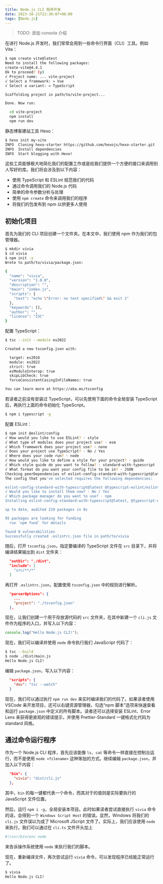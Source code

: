 ```yaml
---
title: Node.js CLI 程序开发
date: 2023-10-21T22:30:07+08:00
tags: [Node.js]
---
```


> TODO: 添加 consola 介绍

在进行 Node.js 开发时，我们常常会用到一些命令行界面（CLI）工具。例如 Vite：

```bash
$ npm create vite@latest
Need to install the following packages:
create-vite@4.4.1
Ok to proceed? (y)
√ Project name: ... vite-project
√ Select a framework: » Vue
√ Select a variant: » TypeScript

Scaffolding project in path/to/vite-project...

Done. Now run:

  cd vite-project
  npm install
  npm run dev

```

静态博客建站工具 Hexo：

```bash
$ hexo init my-site
INFO  Cloning hexo-starter https://github.com/hexojs/hexo-starter.git
INFO  Install dependencies
INFO  Start blogging with Hexo!
```

这些工具能够极大地简化我们的配置工作或是给我们提供一个方便的接口来调用别人写好的库。我们将会涉及到以下内容：

- 使用 TypeScript 和 ESLint 规范我们的代码
- 通过命令调用我们的 Node.js 代码
- 简单的命令参数分析与处理
- 使用 `npm create` 命令来调用我们的程序
- 将我们的包发布到 npm 以供更多人使用

## 初始化项目

首先为我们的 CLI 项目创建一个文件夹。在本文中，我们使用 npm 作为我们的包管理器。

```bash
$ mkdir vivia
$ cd vivia
$ npm init -y
Wrote to path/to/vivia/package.json:

{
  "name": "vivia",
  "version": "1.0.0",
  "description": "",
  "main": "index.js",
  "scripts": {
    "test": "echo \"Error: no test specified\" && exit 1"
  },
  "keywords": [],
  "author": "",
  "license": "ISC"
}

```

配置 TypeScript：

```bash
$ tsc --init --module es2022

Created a new tsconfig.json with:

  target: es2016
  module: es2022
  strict: true
  esModuleInterop: true
  skipLibCheck: true
  forceConsistentCasingInFileNames: true

You can learn more at https://aka.ms/tsconfig
```

若读者之前没有安装过 TypeScript，可以先使用下面的命令全局安装 TypeScript 后，再执行上面的命令初始化 TypeScript。

```bash
$ npm i typescript -g
```

配置 ESLint：

```bash
$ npm init @eslint/config
√ How would you like to use ESLint? · style
√ What type of modules does your project use? · esm
√ Which framework does your project use? · none
√ Does your project use TypeScript? · No / Yes
√ Where does your code run? · node
√ How would you like to define a style for your project? · guide
√ Which style guide do you want to follow? · standard-with-typescript
√ What format do you want your config file to be in? · JSON
Checking peerDependencies of eslint-config-standard-with-typescript@latest
The config that you've selected requires the following dependencies:

eslint-config-standard-with-typescript@latest @typescript-eslint/eslint-plugin@^6.4.0 eslint@^8.0.1 eslint-plugin-import@^2.25.2 eslint-plugin-n@^15.0.0 || ^16.0.0  eslint-plugin-promise@^6.0.0 typescript@*
√ Would you like to install them now? · No / Yes
√ Which package manager do you want to use? · npm
Installing eslint-config-standard-with-typescript@latest, @typescript-eslint/eslint-plugin@^6.4.0, eslint@^8.0.1, eslint-plugin-import@^2.25.2, eslint-plugin-n@^15.0.0 || ^16.0.0 , eslint-plugin-promise@^6.0.0, typescript@*

up to date, audited 219 packages in 8s

95 packages are looking for funding
  run `npm fund` for details

found 0 vulnerabilities
Successfully created .eslintrc.json file in path/to/vivia
```

随后，打开 `tsconfig.json`，指定要编译的 TypeScript 文件在 `src` 目录下，并将编译结果输出到 `dist` 文件夹：

```json
  "outDir": "./dist",
  "include": [
    "src/**/*"
  ]
```

再打开 `.eslintrc.json`，配置使用 `tsconfig.json` 中的规则进行解析。

```json
  "parserOptions": {
    ...
    "project": "./tsconfig.json"
  },
```

现在，让我们创建一个用于存放源代码的 `src` 文件夹，在其中新建一个 `cli.js` 文件作为程序的入口，并写入以下内容：

```javascript
console.log("Hello Node.js CLI!");
```

现在，我们可以编译并使用 `node` 命令执行我们 JavaScript 代码了：

```bash
$ tsc --build
$ node ./dist/main.js
Hello Node.js CLI!
```

编辑 `package.json`，写入以下内容：

```json
  "scripts": {
    "dev": "tsc --watch"
  }
```

现在，我们可以通过执行 `npm run dev` 来实时编译我们的代码了。如果读者使用 VSCode 来开发项目，还可以右键资源管理器，勾选“npm 脚本”选项来快速查看和运行 `package.json` 中定义的所有脚本。读者还可以选择安装 ESLint、Error Lens 来获得更直观的错误提示，并使用 Prettier-Standard 一键格式化代码为 standard 风格。

## 通过命令运行程序

作为一个 Node.js CLI 程序，首先应该能像 `ls`、`cat` 等命令一样直接在控制台运行，而不是使用 `node <filename>` 这种笨拙的方式。继续编辑 `package.json`，并加入以下内容：

```json
  "bin": {
    "vivia": "dist/cli.js"
  },
```

其中，`bin` 的每一键都代表一个命令，而其对于的值则是实际要执行的 JavaScript 文件位置。

然后，运行 `npm i -g`，全局安装本项目。此时如果读者尝试直接执行 `vivia` 命令的话，会得到一个 `Windows Script Host` 的错误。显然，Windows 将我们的 `cli.js` 文件误以为成了 Microsoft JScript 文件了。实际上，我们应该使用 `node` 来执行。我们可以通过在 `cli.ts` 文件开头加上

```ts
#!/usr/bin/env node
```

来告诉操作系统使用 `node` 来执行我们的脚本。

现在，重新编译文件，再次尝试运行 `vivia` 命令，可以发现程序已经能正常运行了。

```bash
$ vivia
Hello Node.js CLI!
```
